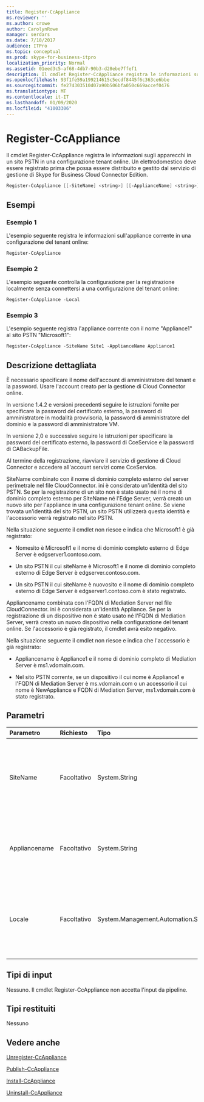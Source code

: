 ```yaml
---
title: Register-CcAppliance
ms.reviewer: ''
ms.author: crowe
author: CarolynRowe
manager: serdars
ms.date: 7/18/2017
audience: ITPro
ms.topic: conceptual
ms.prod: skype-for-business-itpro
localization_priority: Normal
ms.assetid: 01eed3c5-af68-4db7-90b3-d28ebe7ffef1
description: Il cmdlet Register-CcAppliance registra le informazioni sugli apparecchi in un sito PSTN in una configurazione tenant online. Un elettrodomestico deve essere registrato prima che possa essere distribuito e gestito dal servizio di gestione di Skype for Business Cloud Connector Edition.
ms.openlocfilehash: 93f1fe59a199214615c5ecdf8445f6c363ce6bbe
ms.sourcegitcommit: fe274303510d07a90b506bfa050c669accef0476
ms.translationtype: MT
ms.contentlocale: it-IT
ms.lasthandoff: 01/09/2020
ms.locfileid: "41003306"
---
```

# <a name="register-ccappliance"></a>Register-CcAppliance
 
Il cmdlet Register-CcAppliance registra le informazioni sugli apparecchi in un sito PSTN in una configurazione tenant online. Un elettrodomestico deve essere registrato prima che possa essere distribuito e gestito dal servizio di gestione di Skype for Business Cloud Connector Edition.
  
```powershell
Register-CcAppliance [[-SiteName] <string>] [[-ApplianceName] <string>] [-Local]
```

## <a name="examples"></a>Esempi
<a name="Examples"> </a>

### <a name="example-1"></a>Esempio 1

L'esempio seguente registra le informazioni sull'appliance corrente in una configurazione del tenant online:
  
```powershell
Register-CcAppliance
```

### <a name="example-2"></a>Esempio 2

L'esempio seguente controlla la configurazione per la registrazione localmente senza connettersi a una configurazione del tenant online:
  
```powershell
Register-CcAppliance -Local
```

### <a name="example-3"></a>Esempio 3

L'esempio seguente registra l'appliance corrente con il nome "Appliance1" al sito PSTN "Microsoft1":
  
```powershell
Register-CcAppliance -SiteName Site1 -ApplianceName Appliance1
```

## <a name="detailed-description"></a>Descrizione dettagliata
<a name="DetailedDescription"> </a>

È necessario specificare il nome dell'account di amministratore del tenant e la password. Usare l'account creato per la gestione di Cloud Connector online. 
  
In versione 1.4.2 e versioni precedenti seguire le istruzioni fornite per specificare la password del certificato esterno, la password di amministratore in modalità provvisoria, la password di amministratore del dominio e la password di amministratore VM. 
  
In versione 2,0 e successive seguire le istruzioni per specificare la password del certificato esterno, la password di CceService e la password di CABackupFile.
  
Al termine della registrazione, riavviare il servizio di gestione di Cloud Connector e accedere all'account servizi come CceService.
  
SiteName combinato con il nome di dominio completo esterno del server perimetrale nel file CloudConnector. ini è considerato un'identità del sito PSTN. Se per la registrazione di un sito non è stato usato né il nome di dominio completo esterno per SiteName né l'Edge Server, verrà creato un nuovo sito per l'appliance in una configurazione tenant online. Se viene trovata un'identità del sito PSTN, un sito PSTN utilizzerà questa identità e l'accessorio verrà registrato nel sito PSTN. 
  
Nella situazione seguente il cmdlet non riesce e indica che Microsoft1 è già registrato: 
  
- Nomesito è Microsoft1 e il nome di dominio completo esterno di Edge Server è edgserver1.contoso.com. 
    
- Un sito PSTN il cui siteName è Microsoft1 e il nome di dominio completo esterno di Edge Server è edgserver.contoso.com.
    
- Un sito PSTN il cui siteName è nuovosito e il nome di dominio completo esterno di Edge Server è edgserver1.contoso.com è stato registrato. 
    
Appliancename combinata con l'FQDN di Mediation Server nel file CloudConnector. ini è considerata un'identità Appliance. Se per la registrazione di un dispositivo non è stato usato né l'FQDN di Mediation Server, verrà creato un nuovo dispositivo nella configurazione del tenant online. Se l'accessorio è già registrato, il cmdlet avrà esito negativo.
  
Nella situazione seguente il cmdlet non riesce e indica che l'accessorio è già registrato: 
  
- Appliancename è Appliance1 e il nome di dominio completo di Mediation Server è ms1.vdomain.com.
    
- Nel sito PSTN corrente, se un dispositivo il cui nome è Appliance1 e l'FQDN di Mediation Server è ms.vdomain.com o un accessorio il cui nome è NewAppliance e FQDN di Mediation Server, ms1.vdomain.com è stato registrato.
    
## <a name="parameters"></a>Parametri
<a name="DetailedDescription"> </a>

|**Parametro**|**Richiesto**|**Tipo**|**Descrizione**|
|:-----|:-----|:-----|:-----|
|SiteName  <br/> |Facoltativo  <br/> |System.String  <br/> |Nome del sito PSTN a cui è registrata l'appliance. Il valore predefinito è il valore SiteName nel file CloudConnector. ini.  <br/> |
|Appliancename  <br/> |Facoltativo  <br/> |System.String  <br/> |Nome dell'appliance corrente. Il valore predefinito è il nome del computer del server host.  <br/> |
|Locale  <br/> |Facoltativo  <br/> |System.Management.Automation.SwitchParameter  <br/> |Verificare le configurazioni per la registrazione localmente senza connettersi alla configurazione del tenant online.  <br/> |
   
## <a name="input-types"></a>Tipi di input
<a name="InputTypes"> </a>

Nessuno. Il cmdlet Register-CcAppliance non accetta l'input da pipeline.
  
## <a name="return-types"></a>Tipi restituiti
<a name="ReturnTypes"> </a>

Nessuno
  
## <a name="see-also"></a>Vedere anche
<a name="ReturnTypes"> </a>

[Unregister-CcAppliance](unregister-ccappliance.md)
  
[Publish-CcAppliance](publish-ccappliance.md)
  
[Install-CcAppliance](install-ccappliance.md)
  
[Uninstall-CcAppliance](uninstall-ccappliance.md)
  

